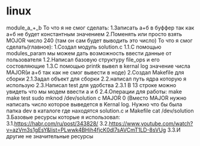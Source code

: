 # linux
module_a_+_b
То что я не смог сделать:
1.Записать а+б в буффер так как а+б не будет константным значением
2.Поменять или просто взять MOJOR число 240 (там он сам будет выводить это число)
То что я смог сделать(главное):
1.Создал модуль solution.c
  1.1.С помощью modules_param мы можем дать возможность ввести данные от пользователя
  1.2.Написал базовую структуру file_ops и его состовляющие
  1.3.С помощью printk вывел в kernal log значение числа  MAJOR(и а+б так как не смог вывести в ноде)
2.Создал Makefile для сборки
  2.1.Задал объект для сборки
  2.2.написал путь ядра которую я использую
  2.3.Написал test для удобства
    2.3.1 В 13 строке можно увидеть что мы модем ввести а и б
  2.4.Операции для работы:
    make 
    make test
    sudo mknod /dev/solution c MAJOR 0  (Вместо MAJOR нужно написать число которое выведется в Kernal log. Нужно что бы была папка dev в каталоге где находятся solution.c и Makefile
    cat /dev/solution
3.Базовые ресурсы которые я использовал:
  3.1.https://habr.com/ru/post/343828/
  3.2.https://www.youtube.com/watch?v=azVm3s1gEsY&list=PLwwk4BHih4fjcK0dl7sAVCmT1LD-8sVUg
  3.3.И другие не значительные ресурсы
